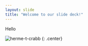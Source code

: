 ```yaml
---
layout: slide
title: "Welcome to our slide deck!"
---
```


Hello

![herme-t-crabb](https://octodex.github.com/images/herme-t-crabb.png)
{: .center}
